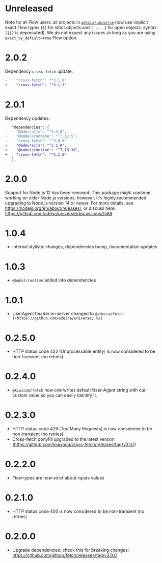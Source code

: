 # Unreleased

Note for all Flow users: all projects in [`adeira/universe`](https://github.com/adeira/universe) now use implicit exact Flow types (`{}` for strict objects and `{ ... }` for open objects, syntax `{||}` is deprecated). We do not expect any issues as long as you are using `exact_by_default=true` Flow option.

# 2.0.2

Dependency `cross-fetch` update:

```diff
-    "cross-fetch": "^3.1.0"
+    "cross-fetch": "^3.1.3"
```

# 2.0.1

Dependency updates:

```diff
   "dependencies": {
-    "@adeira/js": "^1.3.0",
-    "@babel/runtime": "^7.12.5",
-    "cross-fetch": "^3.0.6"
+    "@adeira/js": "^2.1.0",
+    "@babel/runtime": "^7.13.10",
+    "cross-fetch": "^3.1.0"
   },
```

# 2.0.0

Support for Node.js 12 has been removed. This package might continue working on older Node.js versions, however, it's highly recommended upgrading to Node.js version 14 or newer. For more details, see: https://nodejs.org/en/about/releases/, or discuss here: https://github.com/adeira/universe/discussions/1588

# 1.0.4

- internal stylistic changes, dependencies bump, documentation updates

# 1.0.3

- `@babel/runtime` added into dependencies

# 1.0.1

- UserAgent header on server changed to `@adeira/fetch (+https://github.com/adeira/universe; %s)`

# 0.2.5.0

- HTTP status code 422 (Unprocessable entity) is now considered to be non-transient (no retries)

# 0.2.4.0

- `@kiwicom/fetch` now overwrites default User-Agent string with our custom value so you can easily identify it.

# 0.2.3.0

- HTTP status code 429 (Too Many Requests) is now considered to be non-transient (no retries)
- Cross-fetch ponyfill upgraded to the latest version (https://github.com/lquixada/cross-fetch/releases/tag/v3.0.1)

# 0.2.2.0

- Flow types are now strict about inputs values

# 0.2.1.0

- HTTP status code 400 is now considered to be non-transient (no retries)

# 0.2.0.0

- Upgrade dependencies, check this for breaking changes: https://github.com/github/fetch/releases/tag/v3.0.0
